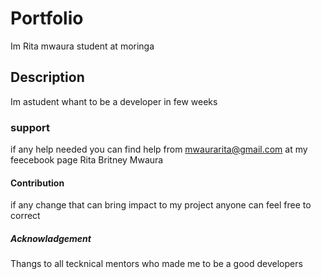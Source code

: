 # Portfolio
Im Rita mwaura student at moringa

## Description
Im astudent  whant to be a developer in few weeks
### support
if any help needed you can find help from mwaurarita@gmail.com
at my feecebook page Rita Britney Mwaura
#### Contribution

if any change that can bring impact to my project anyone can feel free to correct

##### Acknowladgement
Thangs to  all tecknical mentors who made me to be a good developers
